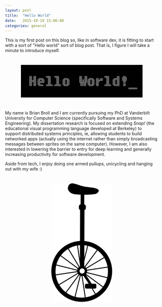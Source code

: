 ```yaml
---
layout: post
title:  "Hello World"
date:   2015-10-10 15:06:00
categories: general
---
```


This is my first post on this blog so, like in software dev, it is fitting to start with a sort of "Hello world" sort of blog post. That is, I figure I will take a minute to introduce myself.

<center><img src="/images/hello-world.jpg" style="padding: 25px 25px 25px 25px; width: 400px"/></center>

My name is Brian Broll and I am currently pursuing my PhD at Vanderbilt University for Computer Science (specifically Software and Systems Engineering). My dissertation research is focused on extending _Snap!_ (the educational visual programming language developed at Berkeley) to support distributed systems principles, ie, allowing students to build networked apps (actually using the internet rather than simply broadcasting messages between sprites on the same computer). However, I am also interested in lowering the barrier to entry for deep learning and generally increasing productivity for software development.

Aside from tech, I enjoy doing one armed pullups, unicycling and hanging out with my wife :)

<center><img src="/images/unicycle.png" style="padding: 25px 25px 25px 25px; width: 200px;"/></center>
